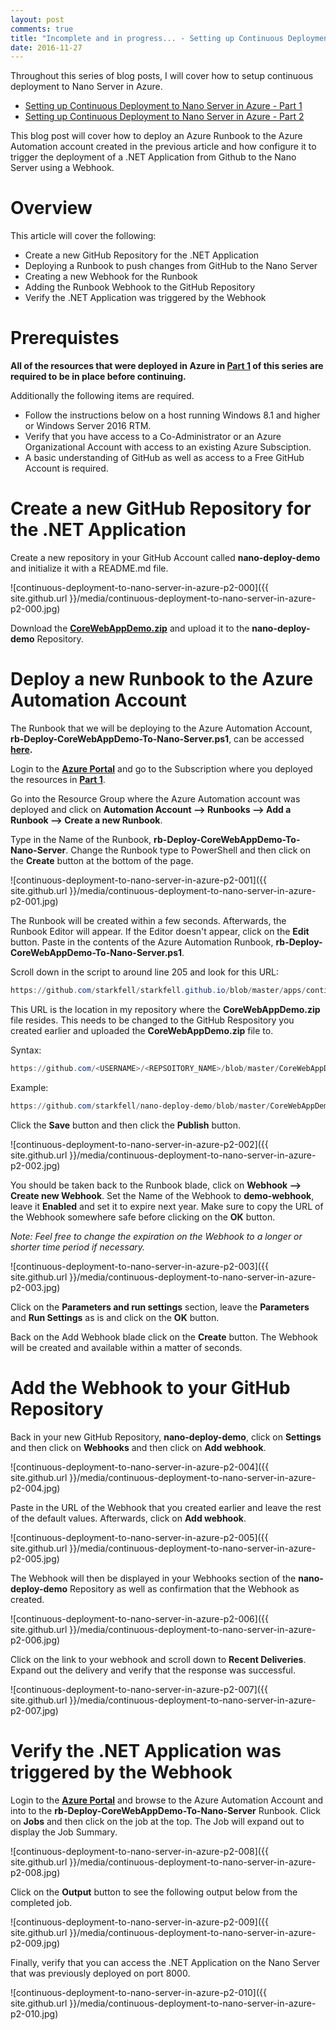 ```yaml
---
layout: post
comments: true
title: "Incomplete and in progress... - Setting up Continuous Deployment to Nano Server in Azure - Part 2"
date: 2016-11-27
---
```


Throughout this series of blog posts, I will cover how to setup continuous deployment to Nano Server in Azure. 

* [Setting up Continuous Deployment to Nano Server in Azure - Part 1](http://starkfell.github.io/continuous-deployment-to-nano-server-in-azure-p1/)
* [Setting up Continuous Deployment to Nano Server in Azure - Part 2](http://starkfell.github.io/continuous-deployment-to-nano-server-in-azure-p2/)

This blog post will cover how to deploy an Azure Runbook to the Azure Automation account created in the previous article
and how configure it to trigger the deployment of a .NET Application from Github to the Nano Server using a Webhook.

# Overview

This article will cover the following:

* Create a new GitHub Repository for the .NET Application
* Deploying a Runbook to push changes from GitHub to the Nano Server
* Creating a new Webhook for the Runbook
* Adding the Runbook Webhook to the GitHub Repository
* Verify the .NET Application was triggered by the Webhook

# Prerequistes

**All of the resources that were deployed in Azure in [Part 1](http://starkfell.github.io/continuous-deployment-to-nano-server-in-azure-p1/) of this series are required to be in place before continuing.**

Additionally the following items are required.

* Follow the instructions below on a host running Windows 8.1 and higher or Windows Server 2016 RTM.
* Verify that you have access to a Co-Administrator or an Azure Organizational Account with access to an existing Azure Subsciption.
* A basic understanding of GitHub as well as access to a Free GitHub Account is required.

# Create a new GitHub Repository for the .NET Application

Create a new repository in your GitHub Account called **nano-deploy-demo** and initialize it with a README.md file.

![continuous-deployment-to-nano-server-in-azure-p2-000]({{ site.github.url }}/media/continuous-deployment-to-nano-server-in-azure-p2-000.jpg)

Download the **[CoreWebAppDemo.zip](https://github.com/starkfell/starkfell.github.io/blob/master/apps/continuous-deployment-to-nano-server-in-azure/CoreWebAppDemo.zip?raw=true)** and
upload it to the **nano-deploy-demo** Repository.

# Deploy a new Runbook to the Azure Automation Account

The Runbook that we will be deploying to the Azure Automation Account, **rb-Deploy-CoreWebAppDemo-To-Nano-Server.ps1**, can be
accessed **[here](https://raw.githubusercontent.com/starkfell/starkfell.github.io/master/runbooks/rb-Deploy-CoreWebAppDemo-To-Nano-Server.ps1).**

Login to the **[Azure Portal](https://portal.azure.com)** and go to the Subscription where you deployed the resources in
**[Part 1](http://starkfell.github.io/continuous-deployment-to-nano-server-in-azure-p1/)**.

Go into the Resource Group where the Azure Automation account was deployed and click on **Automation Account --> Runbooks --> Add a Runbook --> Create a new Runbook**.

Type in the Name of the Runbook, **rb-Deploy-CoreWebAppDemo-To-Nano-Server**. Change the Runbook type to PowerShell and then click on the **Create** button at the bottom of the page.

![continuous-deployment-to-nano-server-in-azure-p2-001]({{ site.github.url }}/media/continuous-deployment-to-nano-server-in-azure-p2-001.jpg)

The Runbook will be created within a few seconds. Afterwards, the Runbook Editor will appear. If the Editor doesn't appear, click on the **Edit** button. Paste in the contents of the Azure Automation Runbook,
**rb-Deploy-CoreWebAppDemo-To-Nano-Server.ps1**.

Scroll down in the script to around line 205 and look for this URL:

```powershell
https://github.com/starkfell/starkfell.github.io/blob/master/apps/continuous-deployment-to-nano-server-in-azure/CoreWebAppDemo.zip?raw=true
```

This URL is the location in my repository where the **CoreWebAppDemo.zip** file resides. This needs to be changed to the GitHub Respository you created earlier
and uploaded the **CoreWebAppDemo.zip** file to.

Syntax:

```powershell
https://github.com/<USERNAME>/<REPSOITORY_NAME>/blob/master/CoreWebAppDemo.zip?raw=true
```

Example:

```powershell
https://github.com/starkfell/nano-deploy-demo/blob/master/CoreWebAppDemo.zip?raw=true
```

Click the **Save** button and then click the **Publish** button.

![continuous-deployment-to-nano-server-in-azure-p2-002]({{ site.github.url }}/media/continuous-deployment-to-nano-server-in-azure-p2-002.jpg)

You should be taken back to the Runbook blade, click on **Webhook --> Create new Webhook**. Set the Name of the Webhook to **demo-webhook**, leave it **Enabled** and set it to expire next year.
Make sure to copy the URL of the Webhook somewhere safe before clicking on the **OK** button.

*Note: Feel free to change the expiration on the Webhook to a longer or shorter time period if necessary.*

![continuous-deployment-to-nano-server-in-azure-p2-003]({{ site.github.url }}/media/continuous-deployment-to-nano-server-in-azure-p2-003.jpg)

Click on the **Parameters and run settings** section, leave the **Parameters** and **Run Settings** as is and click on the **OK** button.

Back on the Add Webhook blade click on the **Create** button. The Webhook will be created and available within a matter of seconds.

# Add the Webhook to your GitHub Repository

Back in your new GitHub Repository, **nano-deploy-demo**, click on **Settings** and then click on **Webhooks** and then click on **Add webhook**.

![continuous-deployment-to-nano-server-in-azure-p2-004]({{ site.github.url }}/media/continuous-deployment-to-nano-server-in-azure-p2-004.jpg)

Paste in the URL of the Webhook that you created earlier and leave the rest of the default values. Afterwards, click on **Add webhook**.

![continuous-deployment-to-nano-server-in-azure-p2-005]({{ site.github.url }}/media/continuous-deployment-to-nano-server-in-azure-p2-005.jpg)

The Webhook will then be displayed in your Webhooks section of the **nano-deploy-demo** Repository as well as confirmation that the Webhook as created.

![continuous-deployment-to-nano-server-in-azure-p2-006]({{ site.github.url }}/media/continuous-deployment-to-nano-server-in-azure-p2-006.jpg)

Click on the link to your webhook and scroll down to **Recent Deliveries**. Expand out the delivery and verify that the response was successful.

![continuous-deployment-to-nano-server-in-azure-p2-007]({{ site.github.url }}/media/continuous-deployment-to-nano-server-in-azure-p2-007.jpg)

# Verify the .NET Application was triggered by the Webhook

Login to the **[Azure Portal](https://portal.azure.com)** and browse to the Azure Automation Account and into to the **rb-Deploy-CoreWebAppDemo-To-Nano-Server** Runbook. Click on **Jobs**
and then click on the job at the top. The Job will expand out to display the Job Summary.

![continuous-deployment-to-nano-server-in-azure-p2-008]({{ site.github.url }}/media/continuous-deployment-to-nano-server-in-azure-p2-008.jpg)

Click on the **Output** button to see the following output below from the completed job.

![continuous-deployment-to-nano-server-in-azure-p2-009]({{ site.github.url }}/media/continuous-deployment-to-nano-server-in-azure-p2-009.jpg)

Finally, verify that you can access the .NET Application on the Nano Server that was previously deployed on port 8000.

![continuous-deployment-to-nano-server-in-azure-p2-010]({{ site.github.url }}/media/continuous-deployment-to-nano-server-in-azure-p2-010.jpg)












